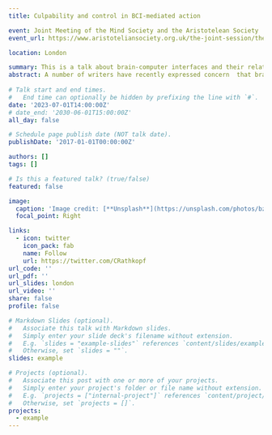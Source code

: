 ```yaml
---
title: Culpability and control in BCI-mediated action

event: Joint Meeting of the Mind Society and the Aristotelean Society 
event_url: https://www.aristoteliansociety.org.uk/the-joint-session/the-2023-joint-session/

location: London

summary: This is a talk about brain-computer interfaces and their relationship to intentional mental states.    
abstract: A number of writers have recently expressed concern  that brain-computer interfaces may fail to interpret the intentions of the user accurately. In those cases, the user cannot be said to have been in control of their actions, and are therefore not culpable for them. This is taken to imply that a person is only culpable for a BCI-mediated action if the BCI interpreted the neural activity appropriately. In this talk, I argue this rests on a confusion about how BCIs work. There is no need for a BCI to interpret a person's intentions accurately because BCIs do not work by means of interpreting intentions. I also argue for a more positive conclusion according to which a BCI-mediated action should be evaluated according to standards with which we evaluate actions carried out by means of ordinary tools. Whenever an action is performed by means of a complex tool, the output of which depends on many degrees of freedom inherent in its design, moral assessment of the action is difficult, and uncertain. BCI-mediated action is like this. Moral uncertainty is due to the complexity of the tool, rather than the fact that it interfaces with the brain.    
    
# Talk start and end times.
#   End time can optionally be hidden by prefixing the line with `#`.
date: '2023-07-01T14:00:00Z'
# date_end: '2030-06-01T15:00:00Z'
all_day: false

# Schedule page publish date (NOT talk date).
publishDate: '2017-01-01T00:00:00Z'

authors: []
tags: []

# Is this a featured talk? (true/false)
featured: false

image:
  caption: 'Image credit: [**Unsplash**](https://unsplash.com/photos/bzdhc5b3Bxs)'
  focal_point: Right

links:
  - icon: twitter
    icon_pack: fab
    name: Follow
    url: https://twitter.com/CRathkopf
url_code: ''
url_pdf: ''
url_slides: london
url_video: ''
share: false
profile: false

# Markdown Slides (optional).
#   Associate this talk with Markdown slides.
#   Simply enter your slide deck's filename without extension.
#   E.g. `slides = "example-slides"` references `content/slides/example-slides.md`.
#   Otherwise, set `slides = ""`.
slides: example

# Projects (optional).
#   Associate this post with one or more of your projects.
#   Simply enter your project's folder or file name without extension.
#   E.g. `projects = ["internal-project"]` references `content/project/deep-learning/index.md`.
#   Otherwise, set `projects = []`.
projects:
  - example
---
```





